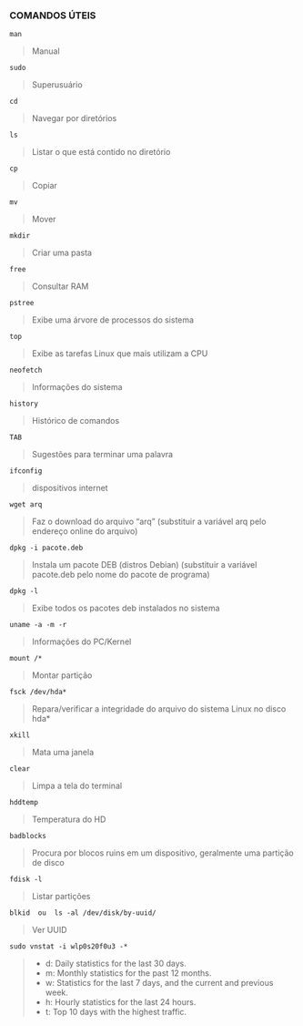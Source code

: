 ### COMANDOS ÚTEIS

```man```                                            
>Manual
>
```sudo```                                           
>Superusuário
>
```cd```                                             
>Navegar por diretórios
>
```ls```                                             
>Listar o que está contido no diretório
>
```cp```                                             
>Copiar
>
```mv```                                             
>Mover
>
```mkdir```                                          
>Criar uma pasta
>
```free```                                           
>Consultar RAM
>
```pstree```                                         
>Exibe uma árvore de processos do sistema
>
```top```                                            
>Exibe as tarefas Linux que mais utilizam a CPU
>
```neofetch```                                       
>Informações do sistema
>
```history```                                        
>Histórico de comandos
>
```TAB```                                            
>Sugestões para terminar uma palavra
>
```ifconfig```                                       
>dispositivos internet
>
```wget arq```                                       
>Faz o download do arquivo “arq” (substituir a variável arq pelo endereço online do arquivo)
>
```dpkg -i pacote.deb```                             
>Instala um pacote DEB (distros Debian) (substituir a variável pacote.deb pelo nome do pacote de programa)
>
```dpkg -l```                                        
>Exibe todos os pacotes deb instalados no sistema
>
```uname -a -m -r```                               
>Informações do PC/Kernel
>
```mount /*```                                   
>Montar partição
>
```fsck /dev/hda*```                                 
>Repara/verificar a integridade do arquivo do sistema Linux no disco hda*
>
```xkill```                                          
>Mata uma janela
>
```clear```                                          
>Limpa a tela do terminal
>
```hddtemp```                                        
>Temperatura do HD
>
```badblocks```                                      
>Procura por blocos ruins em um dispositivo, geralmente uma partição de disco
>
```fdisk -l```                                       
>Listar partições
>
```blkid  ou  ls -al /dev/disk/by-uuid/```           
>Ver UUID
>
```sudo vnstat -i wlp0s20f0u3 -*```                  
> - d: Daily statistics for the last 30 days.
> - m: Monthly statistics for the past 12 months.
> - w: Statistics for the last 7 days, and the current and previous week.
> - h: Hourly statistics for the last 24 hours.
> - t: Top 10 days with the highest traffic.
